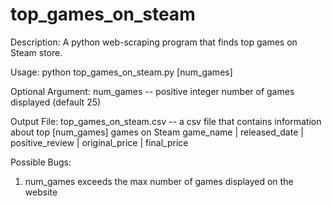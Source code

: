 # top_games_on_steam
Description: A python web-scraping program that finds top games on Steam store.

Usage:
  python top_games_on_steam.py [num_games]
  
Optional Argument:
  num_games -- positive integer number of games displayed (default 25)
  
Output File:
  top_games_on_steam.csv -- a csv file that contains information about top [num_games] games on Steam
  game_name | released_date | positive_review | original_price |  final_price
  
Possible Bugs:
  1) num_games exceeds the max number of games displayed on the website
